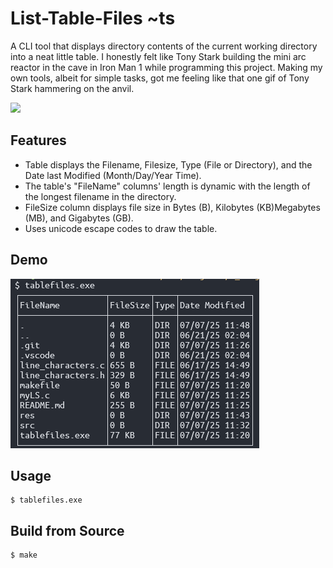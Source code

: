 # List-Table-Files ~ts 
A CLI tool that displays directory contents of the current working directory into a neat little table. I honestly felt like Tony Stark building the mini arc reactor in the cave in Iron Man 1 while programming this project. Making my own tools, albeit for simple tasks, got me feeling like that one gif of Tony Stark hammering on the anvil.

![](res/iron-man-iron-man-hammer.gif)

## Features
- Table displays the Filename, Filesize, Type (File or Directory), and the Date last Modified (Month/Day/Year Time).
- The table's "FileName" columns' length is dynamic with the length of the longest filename in the directory.
- FileSize column displays file size in Bytes (B), Kilobytes (KB)Megabytes (MB), and Gigabytes (GB).
- Uses unicode escape codes to draw the table.

## Demo

![](res/tablefiles_demo.png)

## Usage
```
$ tablefiles.exe
```

## Build from Source
```
$ make
```